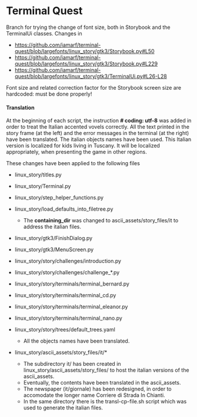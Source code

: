 # Terminal Quest

Branch for trying the change of font size, both in Storybook and the TerminalUi classes. Changes in 

- https://github.com/iamarf/terminal-quest/blob/largefonts/linux_story/gtk3/Storybook.py#L50
- https://github.com/iamarf/terminal-quest/blob/largefonts/linux_story/gtk3/Storybook.py#L229
- https://github.com/iamarf/terminal-quest/blob/largefonts/linux_story/gtk3/TerminalUi.py#L26-L28

Font size and related correction factor for the Storybook screen size are hardcoded: must be done properly!

#### Translation

At the beginning of each script, the instruction **\# coding: utf-8** was added in order to treat the Italian accented vovels correctly. All the text printed in the story frame (at the left) and the error messages in the terminal (at the right) have been translated. The italian objects names have been used. This Italian version is localized for kids living in Tuscany. It will be localized appropriately, when presenting the game in other regions. 

These changes have been applied to the following files

- linux_story/titles.py
- linux_story/Terminal.py
- linux_story/step_helper_functions.py
- linux_story/load_defaults_into_filetree.py 
  - The **containing_dir** was changed to ascii_assets/story_files/it to address the italian files.

- linux_story/gtk3/FinishDialog.py
- linux_story/gtk3/MenuScreen.py

- linux_story/story/challenges/introduction.py
- linux_story/story/challenges/challenge_*.py

- linux_story/story/terminals/terminal_bernard.py
- linux_story/story/terminals/terminal_cd.py
- linux_story/story/terminals/terminal_eleanor.py
- linux_story/story/terminals/terminal_nano.py


- linux_story/story/trees/default_trees.yaml
  - All the objects names have been translated.

- linux_story/ascii_assets/story_files/it/*
  - The subdirectory it/ has been created in  linux_story/ascii_assets/story_files/ to host the italian versions of the ascii_assets.
  - Eventually, the contents have been translated in the ascii_assets.
  - The newspaper (it/giornale) has been redesigned, in order to accomodate the longer name Corriere di Strada In Chianti.
  - In the same directory there is the transl-cp-file.sh script which was used to generate the italian files.


